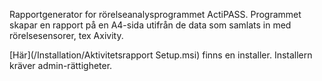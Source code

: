 Rapportgenerator for rörelseanalysprogrammet ActiPASS. Programmet skapar en rapport på en A4-sida utifrån de data som samlats in med rörelsesensorer, tex Axivity.

[Här](/Installation/Aktivitetsrapport Setup.msi) finns en installer. Installern kräver admin-rättigheter.
